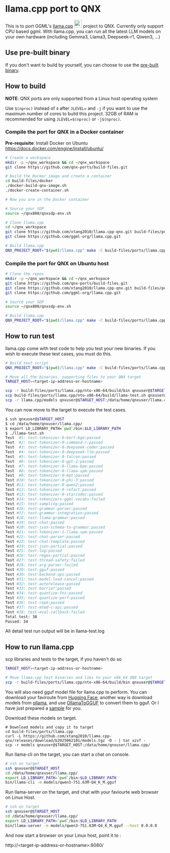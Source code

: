 # llama.cpp port to QNX

This is to port GGML's [llama.cpp](https://github.com/ggml-org/llama.cpp) <img src="https://avatars.githubusercontent.com/u/134263123?s=48&v=4" width=24 /> project to QNX. Currently only support CPU based ggml. With llama.cpp, you can run all the latest LLM models on your own hardware (including Gemma3, Llama3, Deepseek-r1, Qiwen3, ...)

## Use pre-built binary

If you don't want to build by yourself, you can choose to use the [pre-built binary](https://github.com/xtang2010/llama.cpp-qnx/releases). 

## How to build

**NOTE**: QNX ports are only supported from a Linux host operating system

Use `$(nproc)` instead of `4` after `JLEVEL=` and `-j` if you want to use the maximum number of cores to build this project.
32GB of RAM is recommended for using `JLEVEL=$(nproc)` or `-j$(nproc)`.

### Compile the port for QNX in a Docker container

**Pre-requisite**: Install Docker on Ubuntu https://docs.docker.com/engine/install/ubuntu/
```bash
# Create a workspace
mkdir -p ~/qnx_workspace && cd ~/qnx_workspace
git clone https://github.com/qnx-ports/build-files.git

# Build the Docker image and create a container
cd build-files/docker
./docker-build-qnx-image.sh
./docker-create-container.sh

# Now you are in the Docker container

# Source your SDP
source ~/qnx800/qnxsdp-env.sh

# Clone llama.cpp
cd ~/qnx_workspace
git clone https://github.com/xtang2010/llama.cpp-qnx.git build-files/ports/llama.cpp
git clone https://github.com/ggml-org/llama.cpp.git

# Build llama.cpp
QNX_PROJECT_ROOT="$(pwd)/llama.cpp" make -C build-files/ports/llama.cpp -j4
```

### Compile the port for QNX on Ubuntu host
```bash
# Clone the repos
mkdir -p ~/qnx_workspace && cd ~/qnx_workspace
git clone https://github.com/qnx-ports/build-files.git
git clone https://github.com/xtang2010/llama.cpp-qnx.git build-files/ports/llama.cpp
git clone https://github.com/ggml-org/llama.cpp.git

# Source your SDP
source ~/qnx800/qnxsdp-env.sh

# Build llama.cpp
QNX_PROJECT_ROOT="$(pwd)/llama.cpp" make -C build-files/ports/llama.cpp -j4
```

## How to run test

llama.cpp come with test code to help you test your new binaries. If you wish to execute these test cases, you must do this.
```bash
# Build test script
QNX_PROJECT_ROOT="$(pwd)/llama.cpp" make -C build-files/ports/llama.cpp -j4 test

# Move all the binaries, supporting files to your QNX target
TARGET_HOST=<target-ip-address-or-hostname>

scp -r build-files/ports/llama.cpp/nto-x86-64/build/bin qnxuser@$TARGET_HOST:/data/home/qnxuser/llama.cpp/
scp build-files/ports/llama.cpp/nto-x86-64/build/llama-test.sh qnxuser@$TARGET_HOST:/data/home/qnxuser/llama.cpp/
scp -r llama.cpp/models qnxuser@$TARGET_HOST:/data/home/qnxuser/llama.cpp/
```
You can now move to the target to execute the test cases.
```bash
$ ssh qnxuser@$TARGET_HOST
$ cd /data/home/qnxuser/llama.cpp/
$ export LD_LIBRARY_PATH=`pwd`/bin:$LD_LIBRARY_PATH
$ ./llama-test.sh
Test  #1: test-tokenizer-0-bert-bge:passed
Test  #2: test-tokenizer-0-command-r:passed
Test  #3: test-tokenizer-0-deepseek-coder:passed
Test  #4: test-tokenizer-0-deepseek-llm:passed
Test  #5: test-tokenizer-0-falcon:passed
Test  #6: test-tokenizer-0-gpt-2:passed
Test  #7: test-tokenizer-0-llama-bpe:passed
Test  #8: test-tokenizer-0-llama-spm:passed
Test  #9: test-tokenizer-0-mpt:passed
Test #10: test-tokenizer-0-phi-3:passed
Test #11: test-tokenizer-0-qwen2:passed
Test #12: test-tokenizer-0-refact:passed
Test #13: test-tokenizer-0-starcoder:passed
Test #14: test-tokenizers-ggml-vocabs:failed
Test #15: test-sampling:passed
Test #16: test-grammar-parser:passed
Test #17: test-grammar-integration:passed
Test #18: test-llama-grammar:passed
Test #19: test-chat:passed
Test #20: test-json-schema-to-grammar:passed
Test #21: test-tokenizer-1-llama-spm:passed
Test #22: test-chat-parser:passed
Test #23: test-chat-template:passed
Test #24: test-json-partial:passed
Test #25: test-log:passed
Test #26: test-regex-partial:passed
Test #27: test-thread-safety:failed
Test #28: test-arg-parser:failed
Test #29: test-gguf:passed
Test #30: test-backend-ops:passed
Test #31: test-model-load-cancel:passed
Test #32: test-autorelease:passed
Test #33: test-barrier:passed
Test #34: test-quantize-fns:passed
Test #35: test-quantize-perf:passed
Test #36: test-rope:passed
Test #37: test-mtmd-c-api:passed
Test #38: test-eval-callback:failed
Total test: 38
Passed: 34
```
All detail test run output will be in llama-test.log

## How to run llama.cpp

scp libraries and tests to the target, if you haven't do so
```bash
TARGET_HOST=<target-ip-address-or-hostname>

# Move llama.cpp test binaries and libs to your x86_64 QNX target
scp -r build-files/ports/llama.cpp/nto-x86-64/build/bin qnxuser@$TARGET_HOST:/data/home/qnxuser/llama.cpp/
```
You will also need gguf model file for llama.cpp to perform. You can download your faviroute from [Hugging Face](https://huggingface.co/); another way is download models from [ollama](https://ollama.com/library), and use [OllamaToGGUF](https://github.com/xtang2010/OllamaToGGUF) to convert them to gguf. Or I have just prepared a [sample]([https://github.com/xtang2010/release/models.tgz](https://github.com/xtang2010/llama.cpp-qnx/releases/download/b2025062101/models.tgz)) for you.

Download these models on target.
```base
# Download models and copy it to target
cd build-files/ports/llama.cpp
curl -L https://github.com/xtang2010/llama.cpp-qnx/releases/download/b2025062101/models.tgz -O - | tar xzvf -
scp -r models qnxuser@$TARGET_HOST:/data/home/qnxuser/llama.cpp/
```

Run llama-cli on the target, you can start a chat on console.
```bash
# ssh on target
ssh qnxuser@$TARGET_HOST
cd /data/home/qnxuser/llama.cpp/
export LD_LIBRARY_PATH=`pwd`/bin:$LD_LIBRARY_PATH
bin/llama-cli -m models/qwen3-751.63M-Q4_K_M.gguf 
```
Run llama-server on the target, and chat with your faviourte web browser on Linux Host.
```bash
# ssh on target
ssh qnxuser@$TARGET_HOST
cd /data/home/qnxuser/llama.cpp/
export LD_LIBRARY_PATH=`pwd`/bin:$LD_LIBRARY_PATH
bin/llama-server -m models/qwen3-751.63M-Q4_K_M.gguf --host 0.0.0.0 
```
And now start a browser on your Linux host, point it to :

http://\<target-ip-address-or-hostname\>:8080/

